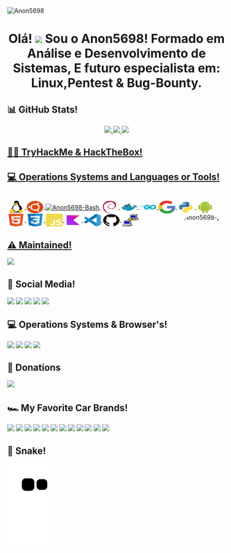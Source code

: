 <p align="left"><img src="https://komarev.com/ghpvc/?username=Anon5698" alt="Anon5698" /></p>

<h1 align = "center"> Olá! <img src="https://media.giphy.com/media/hvRJCLFzcasrR4ia7z/giphy.gif" width="25px"> Sou o Anon5698! Formado em Análise e Desenvolvimento de Sistemas, E futuro especialista em: Linux,Pentest & Bug-Bounty.<br></h1>

  <!--STATS-->
 ## 📊 GitHub Stats!
<div align="center">
  <a href="https://github.com/Anon5698">
  <img height="140em" src="https://github-readme-stats.vercel.app/api?username=Anon5698&show_icons=true&theme=chartreuse-dark&include_all_commits=true&count_private=true"/>
  <img height="140em" src="https://github-readme-stats.vercel.app/api/top-langs/?username=Anon5698&theme=chartreuse-dark"/>
  <img height="140em" src="https://github-readme-stats.vercel.app/api/top-langs/?username=Anon5698&layout=compact&langs_count=7&theme=chartreuse-dark"/>
</div>
  
  <!--TryHackMe & HackTheBox-->
  ## 🧑‍💻 TryHackMe & HackTheBox!

 
  <!--Operations Systems and Languages or Tools-->
 ## 💻 Operations Systems and Languages or Tools!
<div style="display: inline_block"><br>
  <img align="center" alt="Anon5698-Linux" height="30" width="40" src="https://raw.githubusercontent.com/devicons/devicon/master/icons/linux/linux-original.svg">
  <img align="center" alt="Anon5698-Ubuntu" height="30" width="40" src="https://raw.githubusercontent.com/devicons/devicon/master/icons/ubuntu/ubuntu-plain.svg">
  <img align="center" alt="Anon5698-Bash" height="30" width="40" src="https://cdn.jsdelivr.net/gh/devicons/devicon/icons/bash/bash-plain.svg">
  <img align="center" alt="Anon5698-Debian" height="30" width="40" src="https://raw.githubusercontent.com/devicons/devicon/master/icons/debian/debian-original.svg">
  <img align="center" alt="Anon5698-Docker" height="30" width="40" src="https://raw.githubusercontent.com/devicons/devicon/master/icons/docker/docker-original.svg">
  <img align="center" alt="Anon5698-Go" height="30" width="40" src="https://raw.githubusercontent.com/devicons/devicon/master/icons/go/go-original-wordmark.svg">
  <img align="center" alt="Anon5698-Google_Hacking" height="30" width="40" src="https://raw.githubusercontent.com/devicons/devicon/master/icons/google/google-original.svg">
  <img align="center" alt="Anon5698-Python" height="30" width="40" src="https://raw.githubusercontent.com/devicons/devicon/master/icons/python/python-original.svg">
  <img align="center" alt="Anon5698-Android" height="30" width="40" src="https://raw.githubusercontent.com/devicons/devicon/master/icons/android/android-original.svg">
  <img align="center" alt="Anon5698-HTML" height="30" width="40" src="https://raw.githubusercontent.com/devicons/devicon/master/icons/html5/html5-original.svg">
  <img align="center" alt="Anon5698-CSS" height="30" width="40" src="https://raw.githubusercontent.com/devicons/devicon/master/icons/css3/css3-original.svg">
  <img align="center" alt="Anon5698-Js" height="30" width="40" src="https://raw.githubusercontent.com/devicons/devicon/master/icons/javascript/javascript-plain.svg">
  <img align="center" alt="Anon5698-Kotlin" height="30" width="40" src="https://raw.githubusercontent.com/devicons/devicon/master/icons/kotlin/kotlin-original.svg">
  <img align="center" alt="Anon5698-Putty" height="30" width="40" src="https://raw.githubusercontent.com/devicons/devicon/master/icons/vscode/vscode-original.svg">
  <img align="center" alt="Anon5698-Github" height="30" width="40" src="https://raw.githubusercontent.com/devicons/devicon/master/icons/github/github-original.svg">
  <img align="center" alt="Anon5698-Putty" height="30" width="40" src="https://raw.githubusercontent.com/devicons/devicon/master/icons/putty/putty-original.svg">
  
  
  <img align="right" alt="Anon5698-pic" height="150" style="border-radius:50px;" src="https://c.tenor.com/5ry-200hErMAAAAd/hacker-hacker-man.gif">
</div> 
  
  ##
 
<div> 
  
  <!--Maintained...-->
  ## ⚠️ Maintained!
   <a href = "Maintained_On"><img src="https://img.shields.io/badge/Maintained%3F-yes-green.svg" target="_blank"></a> 
   <!-- <a href = "Maintained_Off"><img src="https://img.shields.io/badge/Maintained%3F-no-red.svg" target="_blank"></a> -->
  
  <!--Social Medias-->
  ## 🚀 Social Media!
   <a href = "https://api.whatsapp.com/send/?phone=%2B5511986897731&text&app_absent=0"><img src="https://img.shields.io/badge/WhatsApp-25D366?style=for-the-badge&logo=whatsapp&logoColor=white" target="_blank"></a>
   <a href = "(11)98689-7731"><img src="https://img.shields.io/badge/Telegram-2CA5E0?style=for-the-badge&logo=telegram&logoColor=white" target="_blank"></a>
  <a href = "pedrocaa98@hotmail.com"><img src="https://img.shields.io/badge/Gmail-D14836?style=for-the-badge&logo=gmail&logoColor=white" target="_blank"></a>
  <a href="https://www.linkedin.com/in/pedro-ca%C3%A3-330981129/" target="_blank"><img src="https://img.shields.io/badge/-LinkedIn-%230077B5?style=for-the-badge&logo=linkedin&logoColor=white" target="_blank"></a> 
  <a href="https://discord.com/channels/@me" target="_blank"><img src="https://img.shields.io/badge/Discord-7289DA?style=for-the-badge&logo=discord&logoColor=white" target="_blank"></a> 
  
  <!--💻 Operations Systems & Browser's!-->
  ## 💻 Operations Systems & Browser's!
  <a href = "Ubuntu Desktop 22.04LTS"><img src="https://img.shields.io/badge/Ubuntu-E95420?style=for-the-badge&logo=ubuntu&logoColor=white"></a>
  <a href = "Kali-Linux Desktop 21.01"><img src="https://img.shields.io/badge/-Kali_Linux-557C94?style=flat-square&logo=kali-linux&logoColor=white"></a>
  <a href = "Net-TOR "><img src="https://img.shields.io/badge/-Tor-7D4698?style=flat-square&logo=Tor-Browser&logoColor=white"></a>
  <a href = "Android 10"><img src="https://img.shields.io/badge/Android-3DDC84?style=for-the-badge&logo=android&logoColor=white"></a>
  
  <!--Donations-->
  ## 💸 Donations 
  <a href = "https://www.paypal.com/donate/?business=93SAQM7M8PA64&amount=5&no_recurring=0&item_name=No+matter+how+much+you+send+me+to+continue+my+professional+development.&currency_code=USD"><img src="https://img.shields.io/badge/PayPal-00457C?style=for-the-badge&logo=paypal&logoColor=white" target="_blank"></a>
  
  <!--My Favorite Car Brands-->
  ## 🏎 My Favorite Car Brands!
  <a href = "Lamborghini"><img src="https://aleen42.github.io/badges/src/lamborghini.svg" target="_blank"></a>
  <a href = "Bugatti"><img src="https://aleen42.github.io/badges/src/bugatti.svg" target="_blank"></a>
  <a href = "Porche"><img src="https://aleen42.github.io/badges/src/porsche.svg" target="_blank"></a>
  <a href = "Tesla"><img src="https://aleen42.github.io/badges/src/tesla.svg" target="_blank"></a>
  <a href = "Ferrari"><img src="https://aleen42.github.io/badges/src/ferrari.svg" target="_blank"></a>
  <a href = "Mitsubishi"><img src="https://aleen42.github.io/badges/src/mitsubishi.svg" target="_blank"></a>
  <a href = "Maserati"><img src="https://aleen42.github.io/badges/src/maserati.svg" target="_blank"></a>
  <a href = "Koenigsegg"><img src="https://aleen42.github.io/badges/src/koenigsegg.svg" target="_blank"></a>
  <a href = "BMW"><img src="https://aleen42.github.io/badges/src/bmw.svg" target="_blank"></a>
  <a href = "Land_Rover"><img src="https://aleen42.github.io/badges/src/land_rover.svg" target="_blank"></a>
  <a href = "Mercedes_Benz"><img src="https://aleen42.github.io/badges/src/mercedes_benz.svg" target="_blank"></a>
  <a href = "Audi"><img src="https://aleen42.github.io/badges/src/audi.svg" target="_blank"></a>
 
  ## 🐍 Snake!
  ![Snake animation](https://github.com/Anon5698/Anon5698/blob/output/github-contribution-grid-snake.svg)
 
</div>
